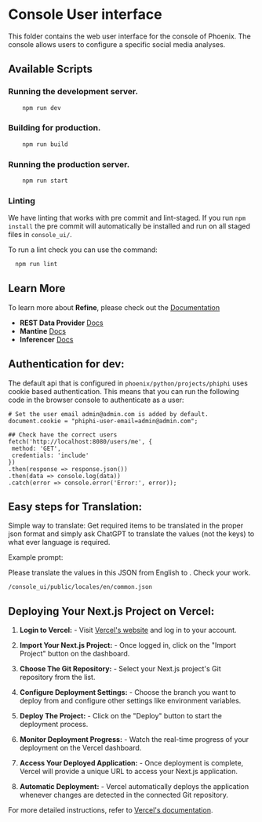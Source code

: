 # Console User interface

This folder contains the web user interface for the console of Phoenix. The console allows users to
configure a specific social media analyses.

## Available Scripts

### Running the development server.

```bash
    npm run dev
```

### Building for production.

```bash
    npm run build
```

### Running the production server.

```bash
    npm run start
```

### Linting

We have linting that works with pre commit and lint-staged. If you run `npm install` the pre
commit will automatically be installed and run on all staged files in `console_ui/`.

To run a lint check you can use the command:

```bash
  npm run lint
```

## Learn More

To learn more about **Refine**, please check out the [Documentation](https://refine.dev/docs)

- **REST Data Provider** [Docs](https://refine.dev/docs/core/providers/data-provider/#overview)
- **Mantine** [Docs](#)
- **Inferencer** [Docs](https://refine.dev/docs/packages/documentation/inferencer)

## Authentication for dev:

The default api that is configured in `phoenix/python/projects/phiphi` uses cookie based
authentication. This means that you can run the following code in the browser console to
authenticate as a user:

```
# Set the user email admin@admin.com is added by default.
document.cookie = "phiphi-user-email=admin@admin.com";

## Check have the correct users
fetch('http://localhost:8080/users/me', {
 method: 'GET',
 credentials: 'include'
})
.then(response => response.json())
.then(data => console.log(data))
.catch(error => console.error('Error:', error));
```

## Easy steps for Translation:

Simple way to translate:
Get required items to be translated in the proper json format and simply ask ChatGPT to translate the values (not the keys) to what ever language is required.

Example prompt:

Please translate the values in this JSON from English to <other language>. Check your work.

`/console_ui/public/locales/en/common.json`

## Deploying Your Next.js Project on Vercel:

1. **Login to Vercel:** - Visit [Vercel's website](https://vercel.com/) and log in to your account.

2. **Import Your Next.js Project:** - Once logged in, click on the "Import Project" button on the dashboard.

3. **Choose The Git Repository:** - Select your Next.js project's Git repository from the list.

4. **Configure Deployment Settings:** - Choose the branch you want to deploy from and configure other settings like environment variables.

5. **Deploy The Project:** - Click on the "Deploy" button to start the deployment process.

6. **Monitor Deployment Progress:** - Watch the real-time progress of your deployment on the Vercel dashboard.

7. **Access Your Deployed Application:** - Once deployment is complete, Vercel will provide a unique URL to access your Next.js application.

8. **Automatic Deployment:** - Vercel automatically deploys the application whenever changes are detected in the connected Git repository.

For more detailed instructions, refer to [Vercel's documentation](https://vercel.com/docs).
